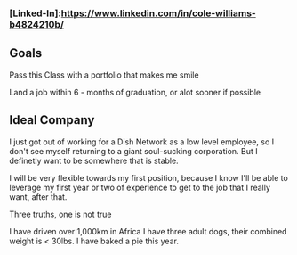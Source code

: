 ### [Linked-In]:https://www.linkedin.com/in/cole-williams-b4824210b/


## Goals

Pass this Class with a portfolio that makes me smile

Land a job within 6 - months of graduation, or alot sooner if possible


## Ideal Company

I just got out of working for a Dish Network as a low level employee, so I don't see myself returning to a giant soul-sucking corporation.  But I definetly want to be somewhere that is stable.

I will be very flexible towards my first position, because I know I'll be able to leverage my first year or two of experience to get to the job that I really want, after that.





Three truths, one is not true

I have driven over 1,000km in Africa
I have three adult dogs, their combined weight is < 30lbs.
I have baked a pie this year.